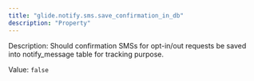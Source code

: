 ```yaml
---
title: "glide.notify.sms.save_confirmation_in_db"
description: "Property"
---
```


Description: Should confirmation SMSs for opt-in/out requests be saved into notify_message table for tracking purpose.

Value: `false`